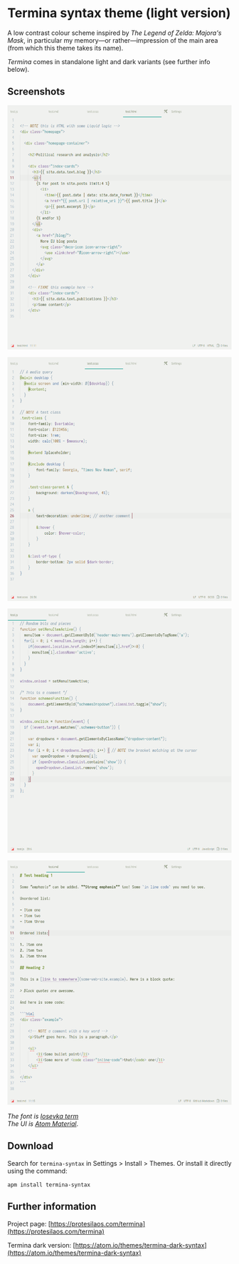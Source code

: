 # Termina syntax theme (light version)

A low contrast colour scheme inspired by *The Legend of Zelda: Majora's Mask*, in particular my memory—or rather—impression of the main area (from which this theme takes its name).

*Termina* comes in standalone light and dark variants (see further info below).

## Screenshots

![termina light screenshot html](https://raw.githubusercontent.com/protesilaos/prot16/master/termina/img/termina_light_html.png)

![termina light screenshot scss](https://raw.githubusercontent.com/protesilaos/prot16/master/termina/img/termina_light_scss.png)

![termina light screenshot js](https://raw.githubusercontent.com/protesilaos/prot16/master/termina/img/termina_light_js.png)

![termina light screenshot md](https://raw.githubusercontent.com/protesilaos/prot16/master/termina/img/termina_light_md.png)

*The font is [Iosevka term](https://github.com/be5invis/Iosevka)*  
*The UI is [Atom Material](https://github.com/atom-material/atom-material-ui)*.

## Download

Search for `termina-syntax` in Settings > Install > Themes. Or install it directly using the command:

```shell
apm install termina-syntax
```

## Further information

Project page: [https://protesilaos.com/termina](https://protesilaos.com/termina)

Termina dark version: [https://atom.io/themes/termina-dark-syntax](https://atom.io/themes/termina-dark-syntax)
